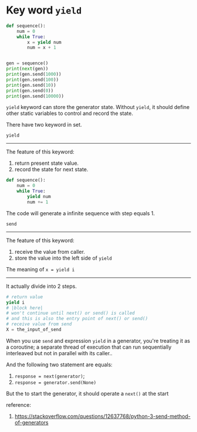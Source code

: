 # Key word `yield`



```python
def sequence():
    num = 0
    while True:
        x = yield num
        num = x + 1


gen = sequence()
print(next(gen))
print(gen.send(1000))
print(gen.send(100))
print(gen.send(10))
print(gen.send(0))
print(gen.send(10000))

```

`yield` keyword can store the generator state. Without `yield`, it should define other static variables to control and record the state.

There have two keyword in set.



`yield`

----

The feature of this keyword:

1. return present state value.
2. record the state for next state.

```python
def sequence():
    num = 0
    while True:
        yield num
        num += 1

```

The code will generate a infinite sequence with step equals 1. 



`send`

---

The feature of this keyword:

1. receive the value from caller.
2. store the value into the left side of `yield`



The meaning of `x = yield i`

---

It actually divide into 2 steps.  

```python
# return value
yield i
# |block here|
# won't continue until next() or send() is called
# and this is also the entry point of next() or send()
# receive value from send
X = the_input_of_send

```



When you use `send` and expression `yield` in a generator, you're treating it as a coroutine; a separate thread of execution that can run sequentially interleaved but not in parallel with its caller..

And the following two statement are equals:

1. `response = next(generator)`;
2. `response = generator.send(None)`



But the to start the generator, it should operate a `next()` at the start 





reference:

1. https://stackoverflow.com/questions/12637768/python-3-send-method-of-generators